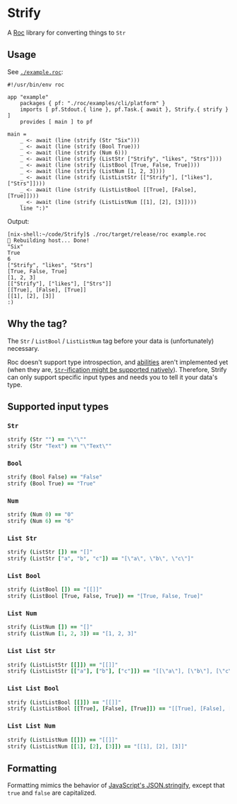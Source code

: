 # Strify

A [Roc](https://roc-lang.org) library for converting things to `Str`

## Usage

See [`./example.roc`](https://github.com/JanCVanB/Strify/blob/main/example.roc):
```
#!/usr/bin/env roc

app "example"
    packages { pf: "./roc/examples/cli/platform" }
    imports [ pf.Stdout.{ line }, pf.Task.{ await }, Strify.{ strify } ]
    provides [ main ] to pf

main = 
    _ <- await (line (strify (Str "Six")))
    _ <- await (line (strify (Bool True)))
    _ <- await (line (strify (Num 6)))
    _ <- await (line (strify (ListStr ["Strify", "likes", "Strs"])))
    _ <- await (line (strify (ListBool [True, False, True])))
    _ <- await (line (strify (ListNum [1, 2, 3])))
    _ <- await (line (strify (ListListStr [["Strify"], ["likes"], ["Strs"]])))
    _ <- await (line (strify (ListListBool [[True], [False], [True]])))
    _ <- await (line (strify (ListListNum [[1], [2], [3]])))
    line ":)"
```

Output:
```
[nix-shell:~/code/Strify]$ ./roc/target/release/roc example.roc
🔨 Rebuilding host... Done!
"Six"
True
6
["Strify", "likes", "Strs"]
[True, False, True]
[1, 2, 3]
[["Strify"], ["likes"], ["Strs"]]
[[True], [False], [True]]
[[1], [2], [3]]
:)
```


## Why the tag?

The `Str` / `ListBool` / `ListListNum` tag before your data is (unfortunately) necessary.

Roc doesn't support type introspection,
and [abilities](https://roc.zulipchat.com/#narrow/stream/304641-ideas/topic/Abilities/near/259248567) aren't implemented yet
(when they are, [`Str`-ification might be supported natively](https://docs.google.com/document/d/1kUh53p1Du3fWP_jZp-sdqwb5C9DuS43YJwXHg1NzETY/edit#heading=h.y8k2p5snq1la)).
Therefore, Strify can only support specific input types and needs you to tell it your data's type.

## Supported input types

### `Str`

```coffee
strify (Str "") == "\"\""
strify (Str "Text") == "\"Text\""
```

### `Bool`

```coffee
strify (Bool False) == "False"
strify (Bool True) == "True"
```

### `Num`

```coffee
strify (Num 0) == "0"
strify (Num 6) == "6"
```

### `List Str`

```coffee
strify (ListStr []) == "[]"
strify (ListStr ["a", "b", "c"]) == "[\"a\", \"b\", \"c\"]"
```

### `List Bool`

```coffee
strify (ListBool []) == "[[]]"
strify (ListBool [True, False, True]) == "[True, False, True]"
```

### `List Num`

```coffee
strify (ListNum []) == "[]"
strify (ListNum [1, 2, 3]) == "[1, 2, 3]"
```

### `List List Str`

```coffee
strify (ListListStr [[]]) == "[[]]"
strify (ListListStr [["a"], ["b"], ["c"]]) == "[[\"a\"], [\"b\"], [\"c\"]]"
```

### `List List Bool`

```coffee
strify (ListListBool [[]]) == "[[]]"
strify (ListListBool [[True], [False], [True]]) == "[[True], [False], [True]]"
```

### `List List Num`

```coffee
strify (ListListNum [[]]) == "[[]]"
strify (ListListNum [[1], [2], [3]]) == "[[1], [2], [3]]"
```

## Formatting

Formatting mimics the behavior of
[JavaScript's JSON.stringify](https://developer.mozilla.org/en-US/docs/Web/JavaScript/Reference/Global_Objects/JSON/stringify),
except that `true` and `false` are capitalized.

